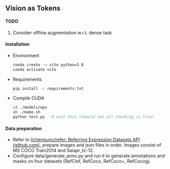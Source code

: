 ## Vision as Tokens

#### TODO

1. Consider offline augmentation w.r.t. dense task

#### Installation

- Environment

  ```bash
  conda create -n vito python=3.8
  conda activate vito
  ```

- Requirements

  ```bash
  pip install -r requirements.txt
  ```

- Compile CUDA

  ```bash
  cd ./models/ops
  sh ./make.sh
  python test.py   # unit test (should see all checking is True)
  ```

#### Data preparation

- Refer to [lichengunc/refer: Referring Expression Datasets API (github.com)](https://github.com/lichengunc/refer), prepare images and json files in order. Images consist of MS COCO Train2014 and Saiapr_tc-12.
- Configure data/generate_anno.py and run it to generate annotations and masks on four datasets (RefClef, RefCoco, RefCoco+, RefCocog).